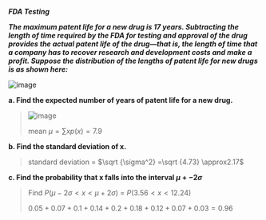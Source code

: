 ***FDA Testing***

***The maximum patent life for a new drug is 17 years. Subtracting the length of time required by the FDA for testing and approval of the drug provides the actual patent life of the drug—that is, the length of time that a company has to recover research and development costs and make a profit. Suppose the distribution of the lengths of patent life for new drugs is as shown here:***

![image](https://github.com/user-attachments/assets/beda6898-1479-4f2f-96b1-8c08b714d5a1)

**a. Find the expected number of years of patent life for a new drug.**

>![image](https://github.com/user-attachments/assets/dfa14cb8-5480-48be-bee0-5e95125b1ead)
>
>mean $\mu = \sum xp(x) = 7.9$

**b. Find the standard deviation of x.**

> standard deviation = $\sqrt {\sigma^2} =\sqrt {4.73} \approx2.17$ 

**c. Find the probability that x falls into the interval $\mu +- 2\sigma$**

>Find $P(\mu - 2\sigma < x < \mu + 2\sigma )$ = $P(3.56 < x < 12.24 )$
>
>$0.05+0.07+0.1+0.14+0.2+0.18+0.12+0.07+0.03 = 0.96$
